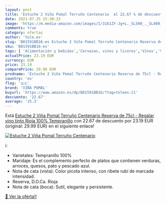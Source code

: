 ```yaml
---
layout: post
title: 'Estuche 2 Viña Pomal Terruño Centenario  al 22.67 % de descuento'
date: 2021-07-25 15:30:23
image: 'https://m.media-amazon.com/images/I/3161ZY-Jg+L._SL500_._SL400_.jpg'
comments: true
category: ofertas
author: 'tole.es'
slug: 'B01591BB16-es Estuche 2 Viña Pomal Terruño Centenario Reserva de 75cl -...'
sku: 'B01591BB16-es'
tags: [ 'Alimentación y bebidas','Cervezas, vinos y licores','Vinos','Vinos tintos','tinto','vino','viña pomal', ]
actualPrice: 23.19 EUR
currency: EUR
price: 23.19
comparePrice: 29.99 EUR
prodname: 'Estuche 2 Viña Pomal Terruño Centenario Reserva de 75cl - Regalar vino tinto Rioja 100% Tempranillo'
country: 'es'
flag: '🇪🇸'
brand: 'VIÑA POMAL'
buyurl: 'https://www.amazon.es/dp/B01591BB16/?tag=tolees-21'
descuento: '22.67'
average: '25.3'
---
```


Está [Estuche 2 Viña Pomal Terruño Centenario Reserva de 75cl - Regalar vino tinto Rioja 100% Tempranillo](https://www.amazon.es/dp/B01591BB16/?tag=tolees-21) con 22.67 de descuento por 23.19 EUR (original: 29.99 EUR) en el siguiente enlace!

[![Estuche 2 Viña Pomal Terruño Centenario ](https://m.media-amazon.com/images/I/3161ZY-Jg+L._SL500_._SL400_.jpg)](https://www.amazon.es/dp/B01591BB16/?tag=tolees-21)

ℹ️:

- Varietales: Tempranillo 100%
- Maridaje: Es el complemento perfecto de platos que contienen verduras, arroces, quesos, pato y pescado azul.
- Nota de cata (vista): Color picota intenso, con ribete rubí de marcada intensidad.
- Reserva, D.O.Ca. Rioja
- Nota de cata (boca): Sutil, elegante y persistente.

[🛒 Ver la oferta!!](https://www.amazon.es/dp/B01591BB16/?tag=tolees-21)

